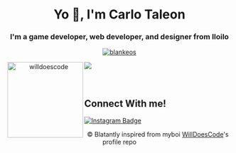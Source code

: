 <h1 align="center">Yo 👋, I'm Carlo Taleon</h1>
<h3 align="center">I'm a game developer, web developer, and designer from Iloilo</h3>
<!--p align="center"> <img src="https://komarev.com/ghpvc/?username=blankeos&label=Profile%20views&color=0e75b6&style=flat" alt="willdoescode" /> </p-->

<p align="center"> <a href="https://github.com/ryo-ma/github-profile-trophy"><img src="https://github-profile-trophy.vercel.app/?username=blankeos&theme=onedark&margin-w=15&margin-h=15&column=7" alt="blankeos" /></a> </p>

<div align="center">
<img align="left" height="170" src="https://github-readme-stats.vercel.app/api?username=blankeos&count_private=true&include_all_commits=true&theme=onedark" alt="willdoescode" />
<img align="left" src="https://github-readme-stats.vercel.app/api/top-langs/?username=blankeos&layout=compact&theme=onedark&langs_count=15" />
</div>

<br/>
<br/>
<br/>

## Connect With me!

[![Instagram Badge](https://img.shields.io/badge/-@taleoncarlo-purple?style=flat&logo=instagram&logoColor=white&link=https://instagram.com/taleoncarlo/)](https://instagram.com/taleoncarlo/)

<p align="center">
© Blatantly inspired from myboi <a href="https://github.com/willdoescode">WillDoesCode</a>'s profile repo
</p>

<!--
**Blankeos/Blankeos** is a ✨ _special_ ✨ repository because its `README.md` (this file) appears on your GitHub profile.

Here are some ideas to get you started:

- 🔭 I’m currently working on ...
- 🌱 I’m currently learning ...
- 👯 I’m looking to collaborate on ...
- 🤔 I’m looking for help with ...
- 💬 Ask me about ...
- 📫 How to reach me: ...
- 😄 Pronouns: ...
- ⚡ Fun fact: ...
-->
